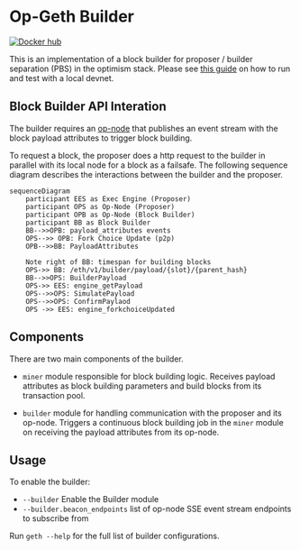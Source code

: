 # Op-Geth Builder

[![Docker hub](https://badgen.net/docker/size/flashbots/op-geth?icon=docker&label=image)](https://hub.docker.com/r/flashbots/op-geth/tags)

This is an implementation of a block builder for proposer / builder separation (PBS) in the optimism stack. Please see [this guide](https://github.com/flashbots/optimism/blob/daa43f158ffca0bfaba18391f688fed1d8a8f3d9/pbs/README.md) on how to run and test with a local devnet.

## Block Builder API Interation

The builder requires an [op-node](https://github.com/flashbots/optimism/tree/pbs) that publishes an event stream with the block payload attributes to trigger block building. 

To request a block, the proposer does a http request to the builder in parallel with its local node for a block as a failsafe. The following sequence diagram describes the interactions between the builder and the proposer.

```mermaid
sequenceDiagram
    participant EES as Exec Engine (Proposer)
    participant OPS as Op-Node (Proposer)
    participant OPB as Op-Node (Block Builder)
    participant BB as Block Builder
    BB-->>OPB: payload_attributes events
    OPS-->> OPB: Fork Choice Update (p2p)
    OPB-->>BB: PayloadAttributes
    
    Note right of BB: timespan for building blocks
    OPS->> BB: /eth/v1/builder/payload/{slot}/{parent_hash}
    BB-->>OPS: BuilderPayload
    OPS->> EES: engine_getPayload
    OPS-->>OPS: SimulatePayload
    OPS-->>OPS: ConfirmPaylaod
    OPS ->> EES: engine_forkchoiceUpdated
```

## Components

There are two main components of the builder.

* `miner` module responsible for block building logic. Receives payload attributes as block building parameters and build blocks from its transaction pool.

* `builder` module for handling communication with the proposer and its op-node. Triggers a continuous block building job in the `miner` module on receiving the payload attributes from its op-node.

## Usage

To enable the builder:

  * `--builder` Enable the Builder module
  * `--builder.beacon_endpoints` list of op-node SSE event stream endpoints to subscribe from

Run `geth --help` for the full list of builder configurations.